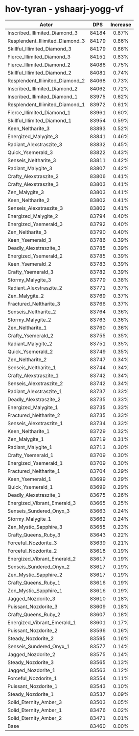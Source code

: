 # hov-tyran - yshaarj-yogg-vf
| Actor | DPS | Increase |
|---|:---:|:---:|
|Inscribed_Illimited_Diamond_3|84184|0.87%|
|Resplendent_Illimited_Diamond_3|84179|0.86%|
|Skillful_Illimited_Diamond_3|84179|0.86%|
|Fierce_Illimited_Diamond_3|84151|0.83%|
|Fierce_Illimited_Diamond_2|84086|0.75%|
|Skillful_Illimited_Diamond_2|84081|0.74%|
|Resplendent_Illimited_Diamond_2|84068|0.73%|
|Inscribed_Illimited_Diamond_2|84062|0.72%|
|Inscribed_Illimited_Diamond_1|83975|0.62%|
|Resplendent_Illimited_Diamond_1|83972|0.61%|
|Fierce_Illimited_Diamond_1|83961|0.60%|
|Skillful_Illimited_Diamond_1|83954|0.59%|
|Keen_Neltharite_3|83893|0.52%|
|Energized_Malygite_3|83841|0.46%|
|Radiant_Alexstraszite_3|83832|0.45%|
|Quick_Ysemerald_3|83822|0.43%|
|Senseis_Neltharite_3|83811|0.42%|
|Radiant_Malygite_3|83807|0.42%|
|Crafty_Alexstraszite_2|83806|0.41%|
|Crafty_Alexstraszite_3|83803|0.41%|
|Zen_Malygite_3|83803|0.41%|
|Keen_Neltharite_2|83802|0.41%|
|Senseis_Alexstraszite_3|83802|0.41%|
|Energized_Malygite_2|83794|0.40%|
|Energized_Ysemerald_3|83792|0.40%|
|Zen_Neltharite_3|83790|0.40%|
|Keen_Ysemerald_3|83786|0.39%|
|Deadly_Alexstraszite_3|83785|0.39%|
|Energized_Ysemerald_2|83785|0.39%|
|Keen_Ysemerald_2|83783|0.39%|
|Crafty_Ysemerald_3|83782|0.39%|
|Stormy_Malygite_3|83779|0.38%|
|Radiant_Alexstraszite_2|83771|0.37%|
|Zen_Malygite_2|83769|0.37%|
|Fractured_Neltharite_3|83766|0.37%|
|Senseis_Neltharite_2|83764|0.36%|
|Stormy_Malygite_2|83763|0.36%|
|Zen_Neltharite_1|83760|0.36%|
|Crafty_Ysemerald_2|83755|0.35%|
|Radiant_Malygite_2|83751|0.35%|
|Quick_Ysemerald_2|83749|0.35%|
|Zen_Neltharite_2|83747|0.34%|
|Senseis_Neltharite_1|83744|0.34%|
|Crafty_Alexstraszite_1|83742|0.34%|
|Senseis_Alexstraszite_2|83742|0.34%|
|Radiant_Alexstraszite_1|83737|0.33%|
|Deadly_Alexstraszite_2|83735|0.33%|
|Energized_Malygite_1|83735|0.33%|
|Fractured_Neltharite_2|83735|0.33%|
|Senseis_Alexstraszite_1|83734|0.33%|
|Keen_Neltharite_1|83729|0.32%|
|Zen_Malygite_1|83719|0.31%|
|Radiant_Malygite_1|83713|0.30%|
|Crafty_Ysemerald_1|83709|0.30%|
|Energized_Ysemerald_1|83709|0.30%|
|Fractured_Neltharite_1|83704|0.29%|
|Keen_Ysemerald_1|83699|0.29%|
|Quick_Ysemerald_1|83699|0.29%|
|Deadly_Alexstraszite_1|83675|0.26%|
|Energized_Vibrant_Emerald_3|83665|0.25%|
|Senseis_Sundered_Onyx_3|83663|0.24%|
|Stormy_Malygite_1|83662|0.24%|
|Zen_Mystic_Sapphire_3|83655|0.23%|
|Crafty_Queens_Ruby_3|83643|0.22%|
|Forceful_Nozdorite_3|83639|0.21%|
|Forceful_Nozdorite_2|83618|0.19%|
|Energized_Vibrant_Emerald_2|83617|0.19%|
|Senseis_Sundered_Onyx_2|83617|0.19%|
|Zen_Mystic_Sapphire_2|83617|0.19%|
|Crafty_Queens_Ruby_1|83616|0.19%|
|Zen_Mystic_Sapphire_1|83616|0.19%|
|Jagged_Nozdorite_3|83610|0.18%|
|Puissant_Nozdorite_3|83609|0.18%|
|Crafty_Queens_Ruby_2|83607|0.18%|
|Energized_Vibrant_Emerald_1|83601|0.17%|
|Puissant_Nozdorite_2|83596|0.16%|
|Steady_Nozdorite_2|83595|0.16%|
|Senseis_Sundered_Onyx_1|83577|0.14%|
|Jagged_Nozdorite_2|83575|0.14%|
|Steady_Nozdorite_3|83565|0.13%|
|Jagged_Nozdorite_1|83563|0.12%|
|Forceful_Nozdorite_1|83554|0.11%|
|Puissant_Nozdorite_1|83543|0.10%|
|Steady_Nozdorite_1|83537|0.09%|
|Solid_Eternity_Amber_3|83503|0.05%|
|Solid_Eternity_Amber_1|83476|0.02%|
|Solid_Eternity_Amber_2|83471|0.01%|
|Base|83460|0.00%|
